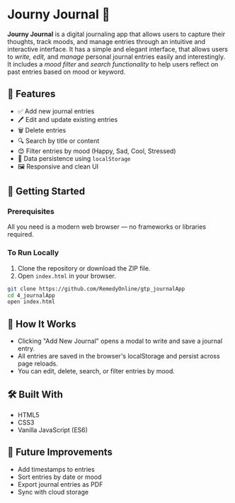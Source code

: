 # Journy Journal 📝

**Journy Journal** is a digital journaling app that allows users to capture their thoughts, track moods, and manage entries through an intuitive and interactive interface. It has a simple and elegant interface, that allows users to _write, edit,_ and _manage_ personal journal entries easily and interestingly.
It includes a _mood filter_ and _search functionality_ to help users reflect on past entries based on mood or keyword.

## 🌟 Features

- ✅ Add new journal entries
- 🖊️ Edit and update existing entries
- 🗑️ Delete entries
- 🔍 Search by title or content
- 😊 Filter entries by mood (Happy, Sad, Cool, Stressed)
- 💾 Data persistence using `localStorage`
- 🖼️ Responsive and clean UI

## 🚀 Getting Started

### Prerequisites

All you need is a modern web browser — no frameworks or libraries required.

### To Run Locally

1. Clone the repository or download the ZIP file.
2. Open `index.html` in your browser.

```bash
git clone https://github.com/RemedyOnline/gtp_journalApp
cd 4_journalApp
open index.html
```

## 🧠 How It Works

- Clicking "Add New Journal" opens a modal to write and save a journal entry.
- All entries are saved in the browser's localStorage and persist across page reloads.
- You can edit, delete, search, or filter entries by mood.

## 🛠️ Built With

- HTML5
- CSS3
- Vanilla JavaScript (ES6)

## 🎯 Future Improvements

- Add timestamps to entries
- Sort entries by date or mood
- Export journal entries as PDF
- Sync with cloud storage
